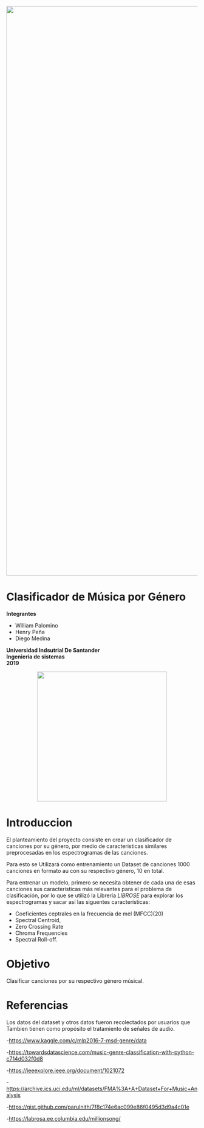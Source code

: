<p align="center"><img src="https://i.imgur.com/If2Ecjz.gif" width="1500" heigth="500"></p>


# Clasificador de Música por Género
**Integrantes**
- William Palomino
- Henry Peña
- Diego Medina


**Universidad Indsutrial De Santander** </br>
**Ingenieria de sistemas**</br>
**2019**</br>
<p align="center"><img src="http://garza.uis.edu.co/idayregreso/images/logoUIS.jpg" width="342" heigth="166"></p>

# Introduccion
El planteamiento del proyecto consiste en crear un clasificador de canciones por su género, por medio de caracteristicas similares preprocesadas en los espectrogramas de las canciones.

Para esto se Utilizará como entrenamiento un Dataset de canciones 1000 canciones en formato au con su respectivo género, 10 en total.

Para entrenar un modelo, primero se necesita obtener de cada una de esas canciones sus caracteristicas más relevantes para el problema de clasificación, por lo que se utilizó la Librería *LIBROSE* para explorar los espectrogramas y sacar así las siguentes características:

<ul>
   <li> Coeficientes ceptrales en la frecuencia de mel (MFCC)(20)
   <li> Spectral Centroid,
   <li> Zero Crossing Rate
   <li> Chroma Frequencies
   <li> Spectral Roll-off.
</ul>




# Objetivo
Clasificar canciones por su respectivo género músical.

# Referencias
Los datos del dataset y otros datos fueron recolectados por usuarios que Tambien tienen como propósito el tratamiento de señales de audio.

-https://www.kaggle.com/c/mlp2016-7-msd-genre/data

-https://towardsdatascience.com/music-genre-classification-with-python-c714d032f0d8

-https://ieeexplore.ieee.org/document/1021072

-https://archive.ics.uci.edu/ml/datasets/FMA%3A+A+Dataset+For+Music+Analysis

-https://gist.github.com/parulnith/7f8c174e6ac099e86f0495d3d9a4c01e

-https://labrosa.ee.columbia.edu/millionsong/

